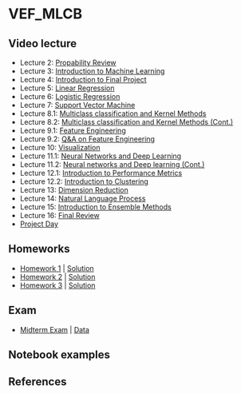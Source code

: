 # VEF_MLCB


## Video lecture
- Lecture 2: [Propability Review](https://www.youtube.com/watch?v=aQT7g52I2YI&feature=youtu.be)
- Lecture 3: [Introduction to Machine Learning](https://www.youtube.com/watch?v=XYRQB1TsH-w&feature=youtu.be)
- Lecture 4: [Introduction to Final Project](https://www.youtube.com/watch?v=Z0Ihn5jG-1k&feature=youtu.be)
- Lecture 5: [Linear Regression](https://www.youtube.com/watch?v=oKZ1vK28ybE&feature=youtu.be)
- Lecture 6: [Logistic Regression](https://www.youtube.com/watch?v=B8d7mOdJ50I&feature=youtu.be)
- Lecture 7: [Support Vector Machine](https://www.youtube.com/watch?v=ppAg282cVg0&feature=youtu.be)
- Lecture 8.1: [Multiclass classification and Kernel Methods](https://www.youtube.com/watch?v=x1hJMOqs3rc&feature=youtu.be)
- Lecture 8.2: [Multiclass classification and Kernel Methods (Cont.)](https://www.youtube.com/watch?v=gKdwaR1GP8w&feature=youtu.be)
- Lecture 9.1: [Feature Engineering](https://www.youtube.com/watch?v=_biUvLgHwkc&feature=youtu.be)
- Lecture 9.2: [Q&A on Feature Engineering](https://www.youtube.com/watch?v=RcFqx1vymPc&feature=youtu.be)
- Lecture 10: [Visualization](https://www.youtube.com/watch?v=Pm4UMgw5dA0&feature=youtu.be)
- Lecture 11.1: [Neural Networks and Deep Learning](https://www.youtube.com/watch?v=oQA6h6QYmpw&feature=youtu.be)
- Lecture 11.2: [Neural networks and Deep learning (Cont.)](https://www.youtube.com/watch?v=yMpaa-wiXXM&feature=youtu.be)
- Lecture 12.1: [Introduction to Performance Metrics](https://www.youtube.com/watch?v=H4UyJuNGF5Q&feature=youtu.be)
- Lecture 12.2: [Introduction to Clustering](https://www.youtube.com/watch?v=qZs4n0njxZ0&feature=youtu.be)
- Lecture 13: [Dimension Reduction](https://www.youtube.com/watch?v=h7GKyowYjVs&feature=youtu.be)
- Lecture 14: [Natural Language Process](https://www.youtube.com/watch?v=xHnH-njHpJg&feature=youtu.be)
- Lecture 15: [Introduction to Ensemble Methods](https://www.youtube.com/watch?v=IK9oech0FWM&feature=youtu.be)
- Lecture 16: [Final Review](https://www.youtube.com/watch?v=A3gwinJco0U&feature=youtu.be)
- [Project Day](https://www.youtube.com/watch?v=xjM7-kmL5NE&feature=youtu.be)

## Homeworks
- [Homework 1](https://github.com/truongkhanhduy95/VEF_MLCB/blob/master/resources/hw_1.pdf) | [Solution](https://github.com/truongkhanhduy95/VEF_MLCB/blob/master/resources/solutions_1.pdf)
- [Homework 2](https://github.com/truongkhanhduy95/VEF_MLCB/blob/master/resources/hw_2.pdf) | [Solution](https://github.com/truongkhanhduy95/VEF_MLCB/blob/master/resources/solutions_2.pdf)
- [Homework 3](https://github.com/truongkhanhduy95/VEF_MLCB/blob/master/resources/hw_3.pdf) | [Solution](
https://github.com/truongkhanhduy95/VEF_MLCB/blob/master/resources/solutions_3.pdf)

## Exam
- [Midterm Exam](https://github.com/truongkhanhduy95/VEF_MLCB/blob/master/resources/midterm.pdf) | [Data](https://github.com/truongkhanhduy95/VEF_MLCB/blob/master/resources/uber_usage.csv)

## Notebook examples

## References
